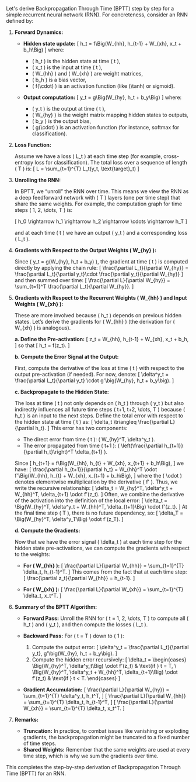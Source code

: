 Let's derive Backpropagation Through Time (BPTT) step by step for a simple recurrent neural network (RNN). For concreteness, consider an RNN defined by:

1. **Forward Dynamics:**

   - **Hidden state update:**
     \[
     h_t = f\Big(W_{hh}\, h_{t-1} + W_{xh}\, x_t + b_h\Big)
     \]
     where:
     - \( h_t \) is the hidden state at time \( t \),
     - \( x_t \) is the input at time \( t \),
     - \( W_{hh} \) and \( W_{xh} \) are weight matrices,
     - \( b_h \) is a bias vector,
     - \( f(\cdot) \) is an activation function (like \(\tanh\) or sigmoid).

   - **Output computation:**
     \[
     y_t = g\Big(W_{hy}\, h_t + b_y\Big)
     \]
     where:
     - \( y_t \) is the output at time \( t \),
     - \( W_{hy} \) is the weight matrix mapping hidden states to outputs,
     - \( b_y \) is the output bias,
     - \( g(\cdot) \) is an activation function (for instance, softmax for classification).

2. **Loss Function:**

   Assume we have a loss \( L_t \) at each time step (for example, cross-entropy loss for classification). The total loss over a sequence of length \( T \) is:
   \[
   L = \sum_{t=1}^{T} L_t(y_t, \text{target}_t)
   \]

3. **Unrolling the RNN:**

   In BPTT, we “unroll” the RNN over time. This means we view the RNN as a deep feedforward network with \( T \) layers (one per time step) that share the same weights. For example, the computation graph for time steps \( 1, 2, \dots, T \) is:

   \[
   h_0 \rightarrow h_1 \rightarrow h_2 \rightarrow \cdots \rightarrow h_T
   \]

   and at each time \( t \) we have an output \( y_t \) and a corresponding loss \( L_t \).

4. **Gradients with Respect to the Output Weights \( W_{hy} \):**

   Since \( y_t = g(W_{hy}\, h_t + b_y) \), the gradient at time \( t \) is computed directly by applying the chain rule:
   \[
   \frac{\partial L_t}{\partial W_{hy}} = \frac{\partial L_t}{\partial y_t}\cdot \frac{\partial y_t}{\partial W_{hy}}
   \]
   and then summed over time:
   \[
   \frac{\partial L}{\partial W_{hy}} = \sum_{t=1}^T \frac{\partial L_t}{\partial W_{hy}}.
   \]

5. **Gradients with Respect to the Recurrent Weights \( W_{hh} \) and Input Weights \( W_{xh} \):**

   These are more involved because \( h_t \) depends on previous hidden states. Let’s derive the gradients for \( W_{hh} \) (the derivation for \( W_{xh} \) is analogous).

   **a. Define the Pre-activation:**
   \[
   z_t = W_{hh}\, h_{t-1} + W_{xh}\, x_t + b_h,
   \]
   so that
   \[
   h_t = f(z_t).
   \]

   **b. Compute the Error Signal at the Output:**

   First, compute the derivative of the loss at time \( t \) with respect to the output pre-activation (if needed). For now, denote:
   \[
   \delta^y_t = \frac{\partial L_t}{\partial y_t} \cdot g'\big(W_{hy}\, h_t + b_y\big).
   \]

   **c. Backpropagate to the Hidden State:**

   The loss at time \( t \) not only depends on \( h_t \) through \( y_t \) but also indirectly influences all future time steps \( t+1, t+2, \dots, T \) because \( h_t \) is an input to the next steps. Define the total error with respect to the hidden state at time \( t \) as:
   \[
   \delta_t \triangleq \frac{\partial L}{\partial h_t}.
   \]
   This error has two components:
   - The direct error from time \( t \): \( W_{hy}^T\, \delta^y_t \).
   - The error propagated from time \( t+1 \): \( \left(\frac{\partial h_{t+1}}{\partial h_t}\right)^T \delta_{t+1} \).

   Since
   \[
   h_{t+1} = f\Big(W_{hh}\, h_{t} + W_{xh}\, x_{t+1} + b_h\Big),
   \]
   we have:
   \[
   \frac{\partial h_{t+1}}{\partial h_t} = W_{hh}^T \odot f'\Big(W_{hh}\, h_{t} + W_{xh}\, x_{t+1} + b_h\Big),
   \]
   where the \( \odot \) denotes elementwise multiplication by the derivative \( f' \). Thus, we write the recursive relationship:
   \[
   \delta_t = W_{hy}^T\, \delta^y_t + W_{hh}^T\, \delta_{t+1} \odot f'(z_t).
   \]
   Often, we combine the derivative of the activation into the definition of the local error:
   \[
   \delta_t = \Big(W_{hy}^T\, \delta^y_t + W_{hh}^T\, \delta_{t+1}\Big) \odot f'(z_t).
   \]
   At the final time step \( T \), there is no future dependency, so:
   \[
   \delta_T = \Big(W_{hy}^T\, \delta^y_T\Big) \odot f'(z_T).
   \]

   **d. Compute the Gradients:**

   Now that we have the error signal \( \delta_t \) at each time step for the hidden state pre-activations, we can compute the gradients with respect to the weights:
   
   - **For \( W_{hh} \):**
     \[
     \frac{\partial L}{\partial W_{hh}} = \sum_{t=1}^{T} \delta_t\, h_{t-1}^T.
     \]
     This comes from the fact that at each time step:
     \[
     \frac{\partial z_t}{\partial W_{hh}} = h_{t-1}.
     \]
   
   - **For \( W_{xh} \):**
     \[
     \frac{\partial L}{\partial W_{xh}} = \sum_{t=1}^{T} \delta_t\, x_t^T.
     \]

6. **Summary of the BPTT Algorithm:**

   - **Forward Pass:** Unroll the RNN for \( t = 1, 2, \dots, T \) to compute all \( h_t \) and \( y_t \), and then compute the losses \( L_t \).
   
   - **Backward Pass:** For \( t = T \) down to \( 1 \):
     1. Compute the output error:
        \[
        \delta^y_t = \frac{\partial L_t}{\partial y_t}\, g'\big(W_{hy}\, h_t + b_y\big).
        \]
     2. Compute the hidden error recursively:
        \[
        \delta_t = \begin{cases}
        \Big(W_{hy}^T\, \delta^y_t\Big) \odot f'(z_t) & \text{if } t = T, \\
        \Big(W_{hy}^T\, \delta^y_t + W_{hh}^T\, \delta_{t+1}\Big) \odot f'(z_t) & \text{if } t < T.
        \end{cases}
        \]
   
   - **Gradient Accumulation:**
     \[
     \frac{\partial L}{\partial W_{hy}} = \sum_{t=1}^{T} \delta^y_t\, h_t^T,
     \]
     \[
     \frac{\partial L}{\partial W_{hh}} = \sum_{t=1}^{T} \delta_t\, h_{t-1}^T,
     \]
     \[
     \frac{\partial L}{\partial W_{xh}} = \sum_{t=1}^{T} \delta_t\, x_t^T.
     \]

7. **Remarks:**

   - **Truncation:** In practice, to combat issues like vanishing or exploding gradients, the backpropagation might be truncated to a fixed number of time steps.
   - **Shared Weights:** Remember that the same weights are used at every time step, which is why we sum the gradients over time.

This completes the step-by-step derivation of Backpropagation Through Time (BPTT) for an RNN.